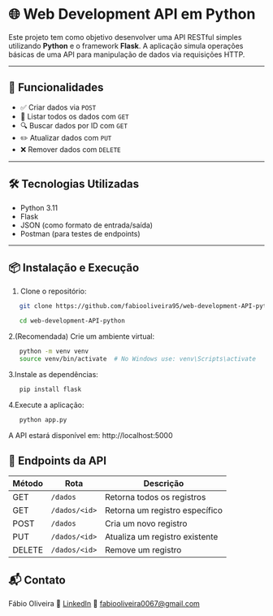 # 🌐 Web Development API em Python

Este projeto tem como objetivo desenvolver uma API RESTful simples utilizando **Python** e o framework **Flask**. A aplicação simula operações básicas de uma API para manipulação de dados via requisições HTTP.

---

## 🚀 Funcionalidades

- ✅ Criar dados via `POST`
- 📄 Listar todos os dados com `GET`
- 🔍 Buscar dados por ID com `GET`
- ✏️ Atualizar dados com `PUT`
- ❌ Remover dados com `DELETE`

---

## 🛠️ Tecnologias Utilizadas

- Python 3.11
- Flask
- JSON (como formato de entrada/saída)
- Postman (para testes de endpoints)

---

## 📦 Instalação e Execução

1. Clone o repositório:

```bash
   git clone https://github.com/fabiooliveira95/web-development-API-python.git
```

```bash
   cd web-development-API-python
```

2.(Recomendada) Crie um ambiente virtual:
```bash
   python -m venv venv
   source venv/bin/activate  # No Windows use: venv\Scripts\activate
```
3.Instale as dependências: 
```bash
   pip install flask
```
4.Execute a aplicação:
```bash
   python app.py
```
A API estará disponível em: http://localhost:5000

## 🔁 Endpoints da API

| Método   | Rota           | Descrição                       |
|----------|----------------|----------------------------------|
| GET      | `/dados`       | Retorna todos os registros       |
| GET      | `/dados/<id>`  | Retorna um registro específico   |
| POST     | `/dados`       | Cria um novo registro            |
| PUT      | `/dados/<id>`  | Atualiza um registro existente   |
| DELETE   | `/dados/<id>`  | Remove um registro               |


## 📬 Contato

Fábio Oliveira
🔗 [LinkedIn](https://www.linkedin.com/in/fabio-oliveira-araujo-cientista/)
📧 fabiooliveira0067@gmail.com

